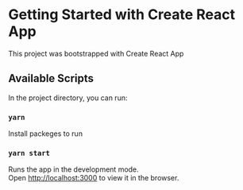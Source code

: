 # Getting Started with Create React App

This project was bootstrapped with Create React App

## Available Scripts

In the project directory, you can run:
### `yarn`

Install packeges to run

### `yarn start`

Runs the app in the development mode.\
Open [http://localhost:3000](http://localhost:3000) to view it in the browser.


